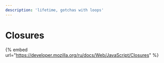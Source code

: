 ```yaml
---
description: 'lifetime, gotchas with loops'
---
```


# Closures

{% embed url="https://developer.mozilla.org/ru/docs/Web/JavaScript/Closures" %}



